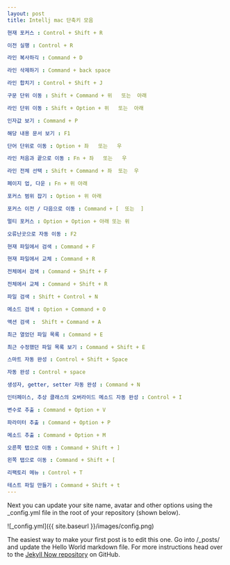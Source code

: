 ```yaml
---
layout: post
title: Intellj mac 단축키 모음

현재 포커스 : Control + Shift + R

이전 실행 : Control + R

라인 복사하긱 : Command + D

라인 삭제하기 : Command + back space

라인 합치기 : Control + Shift + J

구문 단위 이동 : Shift + Command + 위   또는  아래

라인 단위 이동 : Shift + Option + 위   또는  아래

인자값 보기 : Command + P

해당 내용 문서 보기 : F1

단어 단위로 이동 : Option + 좌   또는   우

라인 처음과 끝으로 이동 : Fn + 좌   또는   우

라인 전체 선택 : Shift + Command + 좌  또는  우

페이지 업, 다운 : Fn + 위 아래

포커스 범위 잡기 : Option + 위 아래

포커스 이전 / 다음으로 이동 : Command + [  또는  ]

멀티 포커스 : Option + Option + 아래 또는 위

오류난곳으로 자동 이동 : F2

현재 파일에서 검색 : Command + F

현재 파일에서 교체 : Command + R

전체에서 검색 : Command + Shift + F

전체에서 교체 : Command + Shift + R

파일 검색 : Shift + Control + N

메소드 검색 : Option + Command + O

액션 검색 :  Shift + Command + A

최근 열었던 파일 목록 : Command + E

최근 수정했던 파일 목록 보기 : Command + Shift + E

스마트 자동 완성 : Control + Shift + Space

자동 완성 : Control + space

생성자, getter, setter 자동 완성 : Command + N

인터페이스, 추상 클래스의 오버라이드 메소드 자동 완성 : Control + I

변수로 추출 : Command + Option + V

파라미터 추출 : Command + Option + P

메소드 추출 : Command + Option + M 

오른쪽 탭으로 이동 : Command + Shift + ]

왼쪽 탭으로 이동 : Command + Shift + [ 

리팩토리 메뉴 : Control + T 

테스트 파일 만들기 : Command + Shift + t
---
```


Next you can update your site name, avatar and other options using the _config.yml file in the root of your repository (shown below).

![_config.yml]({{ site.baseurl }}/images/config.png)

The easiest way to make your first post is to edit this one. Go into /_posts/ and update the Hello World markdown file. For more instructions head over to the [Jekyll Now repository](https://github.com/barryclark/jekyll-now) on GitHub.